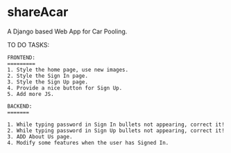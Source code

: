 shareAcar
=========

A Django based Web App for Car Pooling.


  TO DO TASKS:

	
	FRONTEND:
 	=========
 	1. Style the home page, use new images. 
	2. Style the Sign In page.
	3. Style the Sign Up page.
	4. Provide a nice button for Sign Up.
	5. Add more JS.

	BACKEND:
	=======

	1. While typing password in Sign In bullets not appearing, correct it!
	2. While typing password in Sign Up bullets not appearing, correct it!
	3. ADD About Us page.
	4. Modify some features when the user has Signed In.
